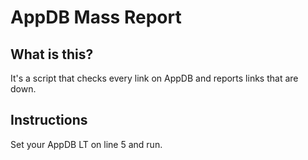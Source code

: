 # AppDB Mass Report

## What is this?
It's a script that checks every link on AppDB and reports links that are down.

## Instructions
Set your AppDB LT on line 5 and run.
